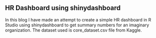 ## HR Dashboard using shinydashboard
In this blog I have made an attempt to create a simple HR dashboard in R Studio using shinydashboard to get summary numbers for an imaginary organization.
The dataset used is core_dataset.csv file from Kaggle.

